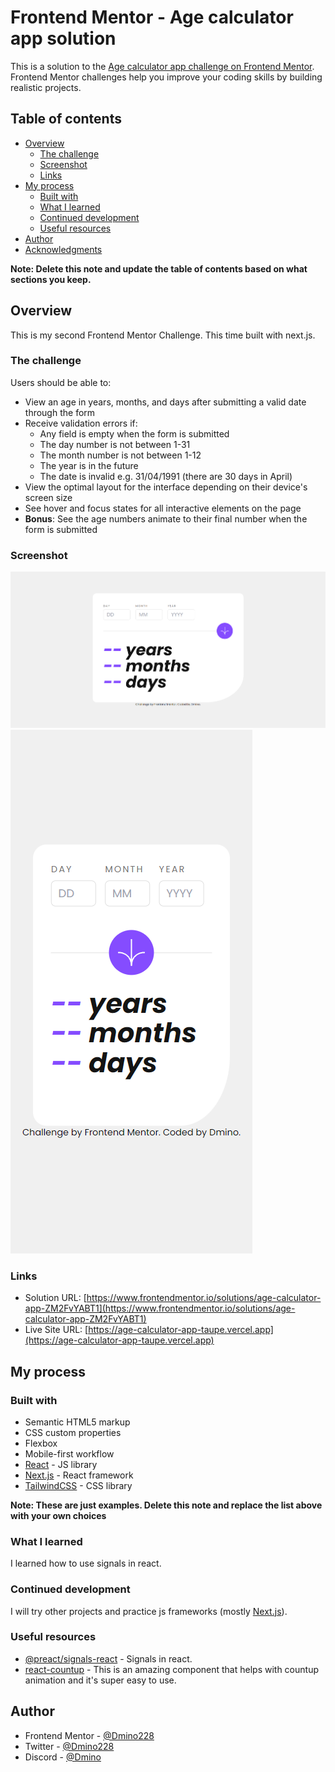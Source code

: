 # Frontend Mentor - Age calculator app solution

This is a solution to the [Age calculator app challenge on Frontend Mentor](https://www.frontendmentor.io/challenges/age-calculator-app-dF9DFFpj-Q). Frontend Mentor challenges help you improve your coding skills by building realistic projects.

## Table of contents

- [Overview](#overview)
  - [The challenge](#the-challenge)
  - [Screenshot](#screenshot)
  - [Links](#links)
- [My process](#my-process)
  - [Built with](#built-with)
  - [What I learned](#what-i-learned)
  - [Continued development](#continued-development)
  - [Useful resources](#useful-resources)
- [Author](#author)
- [Acknowledgments](#acknowledgments)

**Note: Delete this note and update the table of contents based on what sections you keep.**

## Overview

This is my second Frontend Mentor Challenge.
This time built with next.js.

### The challenge

Users should be able to:

- View an age in years, months, and days after submitting a valid date through the form
- Receive validation errors if:
  - Any field is empty when the form is submitted
  - The day number is not between 1-31
  - The month number is not between 1-12
  - The year is in the future
  - The date is invalid e.g. 31/04/1991 (there are 30 days in April)
- View the optimal layout for the interface depending on their device's screen size
- See hover and focus states for all interactive elements on the page
- **Bonus**: See the age numbers animate to their final number when the form is submitted

### Screenshot

![](./screencapture-localhost-3000-2024-08-18-19_21_27.png)
![](./screencapture-localhost-3000-2024-08-18-19_21_56.png)

### Links

- Solution URL: [https://www.frontendmentor.io/solutions/age-calculator-app-ZM2FvYABT1](https://www.frontendmentor.io/solutions/age-calculator-app-ZM2FvYABT1)
- Live Site URL: [https://age-calculator-app-taupe.vercel.app](https://age-calculator-app-taupe.vercel.app)

## My process

### Built with

- Semantic HTML5 markup
- CSS custom properties
- Flexbox
- Mobile-first workflow
- [React](https://reactjs.org/) - JS library
- [Next.js](https://nextjs.org/) - React framework
- [TailwindCSS](https://tailwindcss.com) - CSS library

**Note: These are just examples. Delete this note and replace the list above with your own choices**

### What I learned

I learned how to use signals in react.

### Continued development

I will try other projects and practice js frameworks (mostly [Next.js](https://nextjs.org)).

### Useful resources

- [@preact/signals-react](https://www.npmjs.com/package/@preact/signals-react) - Signals in react.
- [react-countup](https://www.npmjs.com/package/react-countup) - This is an amazing component that helps with countup animation and it's super easy to use.

## Author

- Frontend Mentor - [@Dmino228](https://www.frontendmentor.io/profile/Dmino228)
- Twitter - [@Dmino228](https://x.com/Dmino228)
- Discord - [@Dmino](discord.com/users/450691197522935818)
